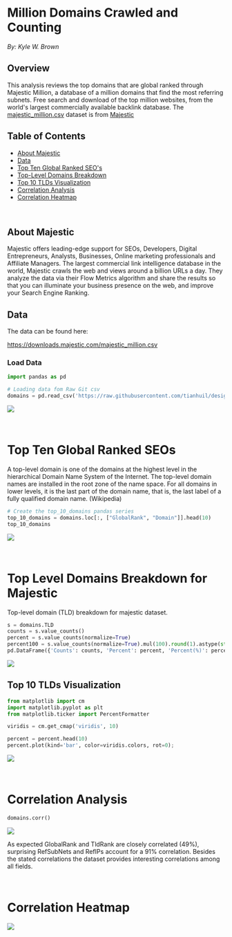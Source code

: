 # Million Domains Crawled and Counting

*By: Kyle W. Brown*

## Overview

This analysis reviews the top domains that are global ranked through Majestic Million, a database of a million domains that find the most referring subnets. Free search and download of the top million websites, from the world's largest commercially available backlink database. The [majestic_million.csv](https://downloads.majestic.com/majestic_million.csv) dataset is from [Majestic](https://majestic.com/)

## Table of Contents

* [About Majestic](#about-majestic)
* [Data](#data)
* [Top Ten Global Ranked SEO's](#top-ten-global-ranked-seos)
* [Top-Level Domains Breakdown](#top-level-domains-breakdown-for-majestic)
* [Top 10 TLDs Visualization](#top-10-tlds-visualization)
* [Correlation Analysis](#correlation-analysis)
* [Correlation Heatmap](#correlation-heatmap)

<br>

## About Majestic

Majestic offers leading-edge support for SEOs, Developers, Digital Entrepreneurs, Analysts, Businesses, Online marketing professionals and Affiliate Managers. The largest commercial link intelligence database in the world, Majestic crawls the web and views around a billion URLs a day. They analyze the data via their Flow Metrics algorithm and share the results so that you can illuminate your business presence on the web, and improve your Search Engine Ranking.

## Data

The data can be found here:

https://downloads.majestic.com/majestic_million.csv

### Load Data

```python
import pandas as pd

# Loading data fom Raw Git csv
domains = pd.read_csv('https://raw.githubusercontent.com/tianhuil/design-data/main/data/majestic_million.csv?token=AMCCLAEHZDKK4DUKMRI2Y6TAWGY4K')
```
![](imgs/majestic.png)

<br>

# Top Ten Global Ranked SEOs

A top-level domain is one of the domains at the highest level in the hierarchical Domain Name System of the Internet. The top-level domain names are installed in the root zone of the name space. For all domains in lower levels, it is the last part of the domain name, that is, the last label of a fully qualified domain name. (Wikipedia)

```python
# Create the top_10_domains pandas series
top_10_domains = domains.loc[:, ["GlobalRank", "Domain"]].head(10)
top_10_domains
```

![](imgs/glbrank.png)

<br>

# Top Level Domains Breakdown for Majestic 

Top-level domain (TLD) breakdown for majestic dataset. 

```python
s = domains.TLD
counts = s.value_counts()
percent = s.value_counts(normalize=True)
percent100 = s.value_counts(normalize=True).mul(100).round(1).astype(str) + '%'
pd.DataFrame({'Counts': counts, 'Percent': percent, 'Percent(%)': percent100}).head(10)
```
![](imgs/tld.png)


## Top 10 TLDs Visualization

```python
from matplotlib import cm
import matplotlib.pyplot as plt
from matplotlib.ticker import PercentFormatter

viridis = cm.get_cmap('viridis', 10)

percent = percent.head(10)
percent.plot(kind='bar', color=viridis.colors, rot=0);
```

![](imgs/topten.PNG)

<br>

# Correlation Analysis

```python
domains.corr()
```
![](imgs/corr.png)

As expected GlobalRank and TldRank are closely correlated (49%), surprising RefSubNets and RefIPs account for a 91% correlation. Besides the stated correlations the dataset provides interesting correlations among all fields.

<br>

# Correlation Heatmap

![](imgs/corrplt.PNG)
